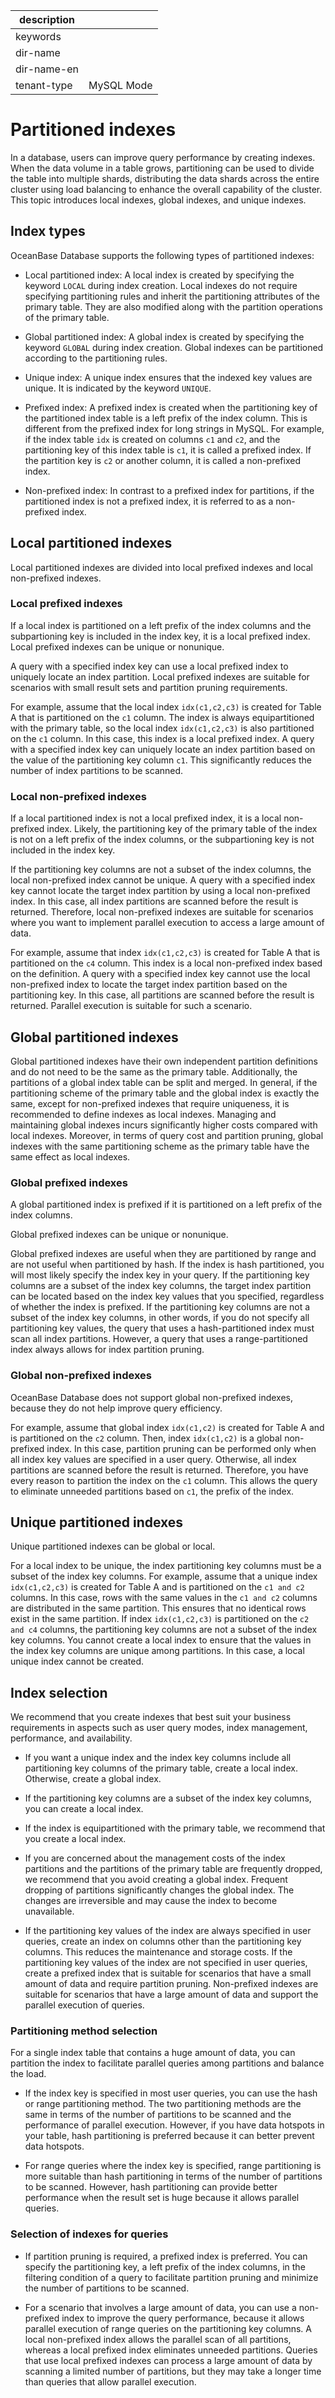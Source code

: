 |description||
|---|---|
|keywords||
|dir-name||
|dir-name-en||
|tenant-type|MySQL Mode|

# Partitioned indexes

In a database, users can improve query performance by creating indexes. When the data volume in a table grows, partitioning can be used to divide the table into multiple shards, distributing the data shards across the entire cluster using load balancing to enhance the overall capability of the cluster. This topic introduces local indexes, global indexes, and unique indexes.

## Index types

OceanBase Database supports the following types of partitioned indexes:

* Local partitioned index: A local index is created by specifying the keyword `LOCAL` during index creation. Local indexes do not require specifying partitioning rules and inherit the partitioning attributes of the primary table. They are also modified along with the partition operations of the primary table.

* Global partitioned index: A global index is created by specifying the keyword `GLOBAL` during index creation. Global indexes can be partitioned according to the partitioning rules.

* Unique index: A unique index ensures that the indexed key values are unique. It is indicated by the keyword `UNIQUE`.

* Prefixed index: A prefixed index is created when the partitioning key of the partitioned index table is a left prefix of the index column. This is different from the prefixed index for long strings in MySQL. For example, if the index table `idx` is created on columns `c1` and `c2`, and the partitioning key of this index table is `c1`, it is called a prefixed index. If the partition key is `c2` or another column, it is called a non-prefixed index.

* Non-prefixed index: In contrast to a prefixed index for partitions, if the partitioned index is not a prefixed index, it is referred to as a non-prefixed index.

## Local partitioned indexes

Local partitioned indexes are divided into local prefixed indexes and local non-prefixed indexes.

### Local prefixed indexes

If a local index is partitioned on a left prefix of the index columns and the subpartioning key is included in the index key, it is a local prefixed index. Local prefixed indexes can be unique or nonunique.

A query with a specified index key can use a local prefixed index to uniquely locate an index partition. Local prefixed indexes are suitable for scenarios with small result sets and partition pruning requirements.

For example, assume that the local index `idx(c1,c2,c3)` is created for Table A that is partitioned on the `c1` column. The index is always equipartitioned with the primary table, so the local index `idx(c1,c2,c3)` is also partitioned on the `c1` column. In this case, this index is a local prefixed index. A query with a specified index key can uniquely locate an index partition based on the value of the partitioning key column `c1`. This significantly reduces the number of index partitions to be scanned.

### Local non-prefixed indexes

If a local partitioned index is not a local prefixed index, it is a local non-prefixed index. Likely, the partitioning key of the primary table of the index is not on a left prefix of the index columns, or the subpartioning key is not included in the index key.

If the partitioning key columns are not a subset of the index columns, the local non-prefixed index cannot be unique.
A query with a specified index key cannot locate the target index partition by using a local non-prefixed index. In this case, all index partitions are scanned before the result is returned. Therefore, local non-prefixed indexes are suitable for scenarios where you want to implement parallel execution to access a large amount of data.

For example, assume that index `idx(c1,c2,c3)` is created for Table A that is partitioned on the `c4` column. This index is a local non-prefixed index based on the definition. A query with a specified index key cannot use the local non-prefixed index to locate the target index partition based on the partitioning key. In this case, all partitions are scanned before the result is returned. Parallel execution is suitable for such a scenario.

## Global partitioned indexes

Global partitioned indexes have their own independent partition definitions and do not need to be the same as the primary table. Additionally, the partitions of a global index table can be split and merged. In general, if the partitioning scheme of the primary table and the global index is exactly the same, except for non-prefixed indexes that require uniqueness, it is recommended to define indexes as local indexes. Managing and maintaining global indexes incurs significantly higher costs compared with local indexes. Moreover, in terms of query cost and partition pruning, global indexes with the same partitioning scheme as the primary table have the same effect as local indexes.

### Global prefixed indexes

A global partitioned index is prefixed if it is partitioned on a left prefix of the index columns.

Global prefixed indexes can be unique or nonunique.

Global prefixed indexes are useful when they are partitioned by range and are not useful when partitioned by hash. If the index is hash partitioned, you will most likely specify the index key in your query. If the partitioning key columns are a subset of the index key columns, the target index partition can be located based on the index key values that you specified, regardless of whether the index is prefixed. If the partitioning key columns are not a subset of the index key columns, in other words, if you do not specify all partitioning key values, the query that uses a hash-partitioned index must scan all index partitions. However, a query that uses a range-partitioned index always allows for index partition pruning.

### Global non-prefixed indexes

OceanBase Database does not support global non-prefixed indexes, because they do not help improve query efficiency.

For example, assume that global index `idx(c1,c2)` is created for Table A and is partitioned on the `c2` column. Then, index `idx(c1,c2)` is a global non-prefixed index. In this case, partition pruning can be performed only when all index key values are specified in a user query. Otherwise, all index partitions are scanned before the result is returned. Therefore, you have every reason to partition the index on the `c1` column. This allows the query to eliminate unneeded partitions based on `c1`, the prefix of the index.

## Unique partitioned indexes

Unique partitioned indexes can be global or local.

For a local index to be unique, the index partitioning key columns must be a subset of the index key columns.
For example, assume that a unique index `idx(c1,c2,c3)` is created for Table A and is partitioned on the `c1 and c2` columns. In this case, rows with the same values in the `c1 and c2` columns are distributed in the same partition. This ensures that no identical rows exist in the same partition. If index `idx(c1,c2,c3)` is partitioned on the `c2 and c4` columns, the partitioning key columns are not a subset of the index key columns. You cannot create a local index to ensure that the values in the index key columns are unique among partitions. In this case, a local unique index cannot be created.

## Index selection

We recommend that you create indexes that best suit your business requirements in aspects such as user query modes, index management, performance, and availability.

* If you want a unique index and the index key columns include all partitioning key columns of the primary table, create a local index. Otherwise, create a global index.

* If the partitioning key columns are a subset of the index key columns, you can create a local index.

* If the index is equipartitioned with the primary table, we recommend that you create a local index.

* If you are concerned about the management costs of the index partitions and the partitions of the primary table are frequently dropped, we recommend that you avoid creating a global index. Frequent dropping of partitions significantly changes the global index. The changes are irreversible and may cause the index to become unavailable.

* If the partitioning key values of the index are always specified in user queries, create an index on columns other than the partitioning key columns. This reduces the maintenance and storage costs. If the partitioning key values of the index are not specified in user queries, create a prefixed index that is suitable for scenarios that have a small amount of data and require partition pruning. Non-prefixed indexes are suitable for scenarios that have a large amount of data and support the parallel execution of queries.

### Partitioning method selection

For a single index table that contains a huge amount of data, you can partition the index to facilitate parallel queries among partitions and balance the load.

* If the index key is specified in most user queries, you can use the hash or range partitioning method. The two partitioning methods are the same in terms of the number of partitions to be scanned and the performance of parallel execution. However, if you have data hotspots in your table, hash partitioning is preferred because it can better prevent data hotspots.

* For range queries where the index key is specified, range partitioning is more suitable than hash partitioning in terms of the number of partitions to be scanned. However, hash partitioning can provide better performance when the result set is huge because it allows parallel queries.

### Selection of indexes for queries

* If partition pruning is required, a prefixed index is preferred. You can specify the partitioning key, a left prefix of the index columns, in the filtering condition of a query to facilitate partition pruning and minimize the number of partitions to be scanned.

* For a scenario that involves a large amount of data, you can use a non-prefixed index to improve the query performance, because it allows parallel execution of range queries on the partitioning key columns. A local non-prefixed index allows the parallel scan of all partitions, whereas a local prefixed index eliminates unneeded partitions. Queries that use local prefixed indexes can process a large amount of data by scanning a limited number of partitions, but they may take a longer time than queries that allow parallel execution.




